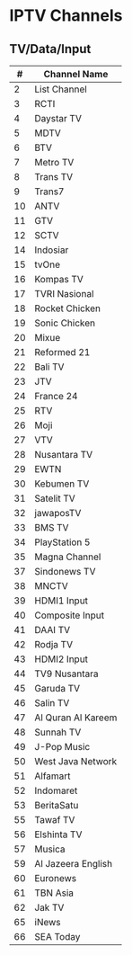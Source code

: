 # IPTV Channels
## TV/Data/Input
\# | Channel Name
-- | --
2 | List Channel
3 | RCTI
4 | Daystar TV
5 | MDTV
6 | BTV
7 | Metro TV
8 | Trans TV
9 | Trans7
10 | ANTV
11 | GTV
12 | SCTV
14 | Indosiar
15 | tvOne
16 | Kompas TV
17 | TVRI Nasional
18 | Rocket Chicken
19 | Sonic Chicken
20 | Mixue
21 | Reformed 21
22 | Bali TV
23 | JTV
24 | France 24
25 | RTV
26 | Moji
27 | VTV
28 | Nusantara TV
29 | EWTN
30 | Kebumen TV
31 | Satelit TV
32 | jawaposTV
33 | BMS TV
34 | PlayStation 5
35 | Magna Channel
37 | Sindonews TV
38 | MNCTV
39 | HDMI1 Input
40 | Composite Input
41 | DAAI TV
42 | Rodja TV
43 | HDMI2 Input
44 | TV9 Nusantara
45 | Garuda TV
46 | Salin TV
47 | Al Quran Al Kareem
48 | Sunnah TV
49 | J-Pop Music
50 | West Java Network
51 | Alfamart
52 | Indomaret
53 | BeritaSatu
55 | Tawaf TV
56 | Elshinta TV
57 | Musica
59 | Al Jazeera English
60 | Euronews
61 | TBN Asia
62 | Jak TV
65 | iNews
66 | SEA Today
